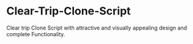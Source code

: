 # Clear-Trip-Clone-Script
Clear trip Clone Script with attractive and visually appealing design and complete Functionality.
